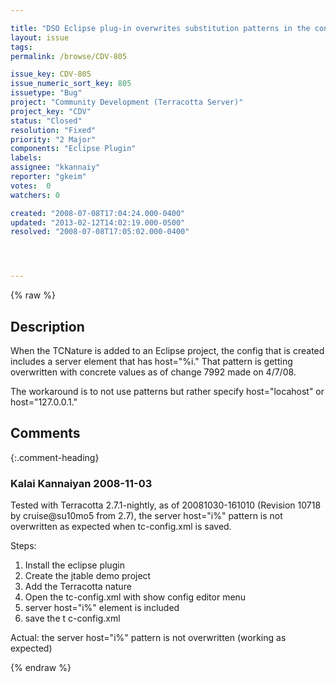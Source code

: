 ```yaml
---

title: "DSO Eclipse plug-in overwrites substitution patterns in the configuration"
layout: issue
tags: 
permalink: /browse/CDV-805

issue_key: CDV-805
issue_numeric_sort_key: 805
issuetype: "Bug"
project: "Community Development (Terracotta Server)"
project_key: "CDV"
status: "Closed"
resolution: "Fixed"
priority: "2 Major"
components: "Eclipse Plugin"
labels: 
assignee: "kkannaiy"
reporter: "gkeim"
votes:  0
watchers: 0

created: "2008-07-08T17:04:24.000-0400"
updated: "2013-02-12T14:02:19.000-0500"
resolved: "2008-07-08T17:05:02.000-0400"




---
```


{% raw %}

## Description

<div markdown="1" class="description">

When the TCNature is added to an Eclipse project, the config that is created includes a server element that has host="%i."  That pattern is getting overwritten with concrete values as of change 7992 made on 4/7/08.

The workaround is to not use patterns but rather specify host="locahost" or host="127.0.0.1."


</div>

## Comments


{:.comment-heading}
### **Kalai Kannaiyan** <span class="date">2008-11-03</span>

<div markdown="1" class="comment">

Tested with Terracotta 2.7.1-nightly, as of 20081030-161010 (Revision 10718 by cruise@su10mo5 from 2.7), the server host="i%" pattern is not overwritten as expected when tc-config.xml is saved.

Steps:
1. Install the eclipse plugin
2. Create the jtable demo project
3. Add the Terracotta nature
4. Open the tc-config.xml with show config editor menu
5.  server host="i%" element is included
6. save the t c-config.xml 

Actual: the server host="i%" pattern is not overwritten (working as expected)

</div>



{% endraw %}
